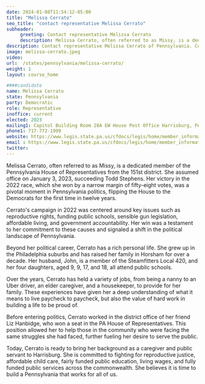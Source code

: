 ```yaml
---
date: 2024-01-08T11:54:12-05:00
title: "Melissa Cerrato"
seo_title: "contact representative Melissa Cerrato"
subheader:
     greeting: Contact representative Melissa Cerrato
     description: Melissa Cerrato, often referred to as Missy, is a dedicated member of the Pennsylvania House of Representatives from the 151st district. She assumed office on January 3, 2023, succeeding Todd Stephens.
description: Contact representative Melissa Cerrato of Pennsylvania. Contact information for Melissa Cerrato includes email address, phone number, and mailing address.
image: melissa-cerrato.jpeg
video:
url:  /states/pennsylvania/melissa-cerrato/
weight: 1
layout: course_home

####candidate
name: Melissa Cerrato
state: Pennsylvania
party: Democratic
role: Representative
inoffice: current
elected: 2023
mailing1: Capitol Building Room 28A EW House Post Office Harrisburg, PA 17120
phone1: 717-772-1999
website: https://www.legis.state.pa.us/cfdocs/legis/home/member_information/House_bio.cfm?id=1974/
email : https://www.legis.state.pa.us/cfdocs/legis/home/member_information/House_bio.cfm?id=1974/
twitter:
---
```


Melissa Cerrato, often referred to as Missy, is a dedicated member of the Pennsylvania House of Representatives from the 151st district. She assumed office on January 3, 2023, succeeding Todd Stephens. Her victory in the 2022 race, which she won by a narrow margin of fifty-eight votes, was a pivotal moment in Pennsylvania politics, flipping the House to the Democrats for the first time in twelve years.

Cerrato's campaign in 2022 was centered around key issues such as reproductive rights, funding public schools, sensible gun legislation, affordable living, and government accountability. Her win was a testament to her commitment to these causes and signaled a shift in the political landscape of Pennsylvania.

Beyond her political career, Cerrato has a rich personal life. She grew up in the Philadelphia suburbs and has raised her family in Horsham for over a decade. Her husband, John, is a member of the Steamfitters Local 420, and her four daughters, aged 9, 9, 17, and 18, all attend public schools.

Over the years, Cerrato has held a variety of jobs, from being a nanny to an Uber driver, an elder caregiver, and a housekeeper, to provide for her family. These experiences have given her a deep understanding of what it means to live paycheck to paycheck, but also the value of hard work in building a life to be proud of.

Before entering politics, Cerrato worked in the district office of her friend Liz Hanbidge, who won a seat in the PA House of Representatives. This position allowed her to help those in the community who were facing the same struggles she had faced, further fueling her desire to serve the public.

Today, Cerrato is ready to bring her background as a caregiver and public servant to Harrisburg. She is committed to fighting for reproductive justice, affordable child care, fairly funded public education, living wages, and fully funded public services across the commonwealth. She believes it is time to build a Pennsylvania that works for all of us.
